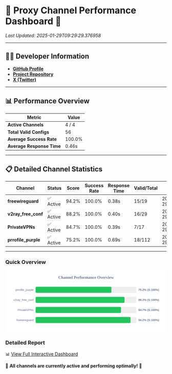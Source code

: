 # 🌟 Proxy Channel Performance Dashboard 🌟

_Last Updated: 2025-01-29T09:29:29.376958_

---

## 👩‍💻 Developer Information

- **[GitHub Profile](https://github.com/4n0nymou3)**  
- **[Project Repository](https://github.com/4n0nymou3/multi-proxy-config-fetcher)**  
- **[X (Twitter)](https://x.com/4n0nymou3)**  

---

## 📊 Performance Overview

| Metric                | Value       |
|-----------------------|-------------|
| **Active Channels**   | 4 / 4       |
| **Total Valid Configs** | 56          |
| **Average Success Rate** | 100.0%      |
| **Average Response Time** | 0.46s       |

---

## 📋 Detailed Channel Statistics

| Channel          | Status     | Score  | Success Rate | Response Time | Valid/Total | Last Success               |
|------------------|------------|--------|--------------|---------------|-------------|----------------------------|
| **freewireguard**  | ✅ Active  | 94.2%  | 100.0% | 0.38s         | 15/19       | 2025-01-29T09:29:29.375109 |
| **v2ray_free_conf**  | ✅ Active  | 88.2%  | 100.0% | 0.40s         | 16/29       | 2025-01-29T09:29:28.537225 |
| **PrivateVPNs**  | ✅ Active  | 84.7%  | 100.0% | 0.39s         | 7/17       | 2025-01-29T09:29:28.964634 |
| **prrofile_purple**  | ✅ Active  | 75.2%  | 100.0% | 0.69s         | 18/112       | 2025-01-29T09:29:28.091939 |

---

### Quick Overview
<div align="center">
  <a href="https://raw.githubusercontent.com/nullluser/NullRepo/refs/heads/main/assets/channel_stats_chart.svg">
    <img src="https://raw.githubusercontent.com/nullluser/NullRepo/refs/heads/main/assets/channel_stats_chart.svg" alt="Source Performance Statistics" width="800">
  </a>
</div>

### Detailed Report
📊 [View Full Interactive Dashboard](https://htmlpreview.github.io/?https://github.com/nullluser/NullRepo/blob/main/assets/performance_report.html)

🎉 **All channels are currently active and performing optimally!** 🎉
